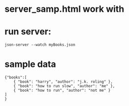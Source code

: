 # server_samp.html work with
# run server:
    json-server --watch myBooks.json

# sample data
    {"books":[
        { "book": "harry", "author": "j.k. roling" },
        { "book": "how to run slow", "author": "me" },
        { "book": "how to run", "author": "not me" }
    ]
    }